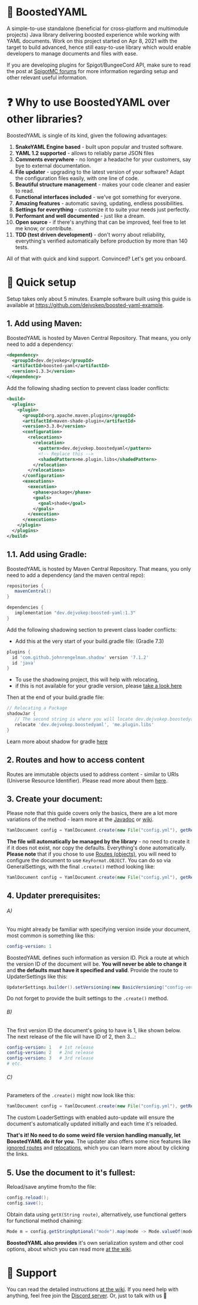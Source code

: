 # 🔼 BoostedYAML

A simple-to-use standalone (beneficial for cross-platform and multimodule projects) Java library delivering boosted experience while working with YAML documents. Work on this
project started on Apr 8, 2021 with the target to build advanced, hence still easy-to-use library which would enable
developers to manage documents and files with ease.

If you are developing plugins for Spigot/BungeeCord API, make sure to read the post at [SpigotMC forums](https://www.spigotmc.org/threads/545585/) for more information regarding setup and other relevant useful information.

# ❓ Why to use BoostedYAML over other libraries?

BoostedYAML is single of its kind, given the following advantages:

1. **SnakeYAML Engine based** - built upon popular and trusted software.
2. **YAML 1.2 supported** - allows to reliably parse JSON files
3. **Comments everywhere** - no longer a headache for your customers, say bye to external documentation.
4. **File updater** - upgrading to the latest version of your software? Adapt the configuration files easily, with one
   line of code.
5. **Beautiful structure management** - makes your code cleaner and easier to read.
6. **Functional interfaces included** - we've got something for everyone.
7. **Amazing features** - automatic saving, updating, endless possibilities.
8. **Settings for everything** - customize it to suite your needs just perfectly.
9. **Performant and well documented** - just like a dream.
10. **Open source** - if there's anything that can be improved, feel free to let me know, or contribute.
11. **TDD (test driven development)** - don't worry about reliability, everything's verified automatically before
    production by more than 140 tests.

All of that with quick and kind support. Convinced? Let's get you onboard.

# 🔧 Quick setup
Setup takes only about 5 minutes. Example software built using this guide is available at https://github.com/dejvokep/boosted-yaml-example.
## 1. Add using Maven:
BoostedYAML is hosted by Maven Central Repository. That means, you only need to add a dependency:
```xml
<dependency>
  <groupId>dev.dejvokep</groupId>
  <artifactId>boosted-yaml</artifactId>
  <version>1.3.3</version>
</dependency>
```
Add the following shading section to prevent class loader conflicts:
```xml
<build>
  <plugins>
    <plugin>
      <groupId>org.apache.maven.plugins</groupId>
      <artifactId>maven-shade-plugin</artifactId>
      <version>3.3.0</version>
      <configuration>
        <relocations>
          <relocation>
            <pattern>dev.dejvokep.boostedyaml</pattern>
            <!-- Replace this -->
            <shadedPattern>me.plugin.libs</shadedPattern>
          </relocation>
        </relocations>
      </configuration>
      <executions>
        <execution>
          <phase>package</phase>
          <goals>
            <goal>shade</goal>
          </goals>
        </execution>
      </executions>
    </plugin>
  </plugins>
</build>
```
## 1.1. Add using Gradle:
BoostedYAML is hosted by Maven Central Repository. That means, you only need to add a dependency (and the maven central repo):
```gradle
repositories {
   mavenCentral()
}

dependencies {
   implementation "dev.dejvokep:boosted-yaml:1.3"
}
```

Add the following shadowing section to prevent class loader conflicts:
- Add this at the very start of your build.gradle file: (Gradle 7.3)
```gradle
plugins {
  id 'com.github.johnrengelman.shadow' version '7.1.2'
  id 'java'
}
```
- To use the shadowing project, this will help with relocating,
- if this is not available for your gradle version, please [take a look here](https://imperceptiblethoughts.com/shadow/getting-started/)

Then at the end of your build.gradle file:
```gradle
// Relocating a Package
shadowJar {
   // The second string is where you will locate dev.dejvokep.boostedyaml
   relocate 'dev.dejvokep.boostedyaml', 'me.plugin.libs'
}
```
Learn more about shadow for gradle [here](https://imperceptiblethoughts.com/shadow/introduction/#benefits-of-shadow)

## 2. Routes and how to access content
Routes are immutable objects used to address content - similar to URIs (Universe Resource Identifier). Please read more about them [here](https://dejvokep.gitbook.io/boostedyaml/routing/routes).
## 3. Create your document:
Please note that this guide covers only the basics, there are a lot more variations of the method - learn more at the [Javadoc](https://javadoc.io/doc/dev.dejvokep/boosted-yaml/latest/dev/dejvokep/boostedyaml/YamlDocument.html) or [wiki](https://dejvokep.gitbook.io/boostedyaml/).
```java
YamlDocument config = YamlDocument.create(new File("config.yml"), getResource("config.yml"));
```
**The file will automatically be managed by the library** - no need to create it if it does not exist, nor copy the defaults. Everything's done automatically. **Please note** that if you chose to use [Routes (objects)](https://javadoc.io/doc/dev.dejvokep/boosted-yaml/latest/dev/dejvokep/boostedyaml/route/Route.html), you will need to configure the document to use `KeyFormat.OBJECT`. You can do so via GeneralSettings, with the final `.create()` method looking like:
```java
YamlDocument config = YamlDocument.create(new File("config.yml"), getResource("config.yml"), GeneralSettings.builder().setKeyFormat(KeyFormat.OBJECT).build(), LoaderSettings.DEFAULT, DumperSettings.DEFAULT, UpdaterSettings.DEFAULT);
```
## 4. Updater prerequisites:
###### A)
You might already be familiar with specifying version inside your document, most common is something like this:
```yaml
config-version: 1
```
BoostedYAML defines such information as version ID. Pick a route at which the version ID of the document will be. **You will never be able to change it** and **the defaults must have it specified and valid**. Provide the route to UpdaterSettings like this:
```java
UpdaterSettings.builder().setVersioning(new BasicVersioning("config-version")).build();
```
Do not forget to provide the built settings to the `.create()` method.
###### B)
The first version ID the document's going to have is 1, like shown below. The next release of the file will have ID of 2, then 3...:
```yaml
config-version: 1   # 1st release
config-version: 2   # 2nd release
config-version: 3   # 3rd release
# etc.
```
###### C)
Parameters of the `.create()` might now look like this:
```java
YamlDocument config = YamlDocument.create(new File("config.yml"), getResource("config.yml"), GeneralSettings.DEFAULT, LoaderSettings.builder().setAutoUpdate(true).build(), DumperSettings.DEFAULT, UpdaterSettings.builder().setVersioning(new BasicVersioning("config-version")).build());
```
The custom LoaderSettings with enabled auto-update will ensure the document's automatically updated initially and each time it's reloaded.

**That's it! No need to do some weird file version handling manually, let BoostedYAML do it for you.** The updater also offers some nice features like [ignored routes](https://dejvokep.gitbook.io/boostedyaml/settings/updatersettings#ignored-routes) and [relocations](https://dejvokep.gitbook.io/boostedyaml/settings/updatersettings#ignored-routes), which you can learn more about by clicking the links.
## 5. Use the document to it's fullest:
Reload/save anytime from/to the file:
```java
config.reload();
config.save();
```
Obtain data using `getX(String route)`, alternatively, use functional getters for functional method chaining:
```java
Mode m = config.getStringOptional("mode").map(mode -> Mode.valueOf(mode.toUpperCase())).orElse(Mode.PERFORMANCE);
```
**BoostedYAML also provides** it's own serialization system and other cool options, about which you can read more [at the wiki](https://dejvokep.gitbook.io/boostedyaml/).

# 🤖 Support
You can read the detailed instructions [at the wiki](https://dejvokep.gitbook.io/boostedyaml/). If you need help with anything, feel free join the [Discord server](https://discord.gg/BbhADEy). Or, just to talk with us 👋
